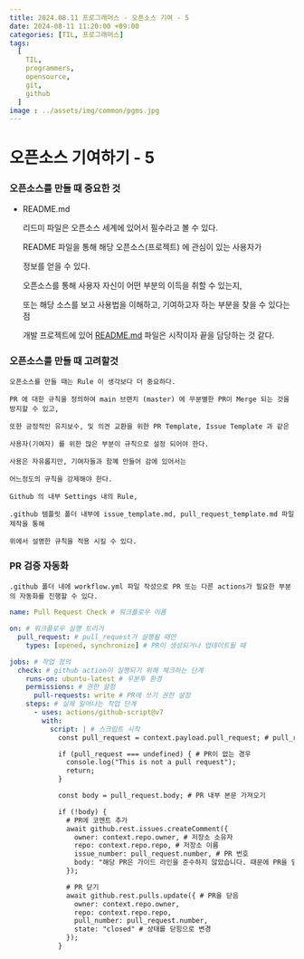 ```yaml
---
title: 2024.08.11 프로그래머스 - 오픈소스 기여 - 5
date: 2024-08-11 11:20:00 +09:00
categories: [TIL, 프로그래머스]
tags:
  [
    TIL,
    programmers,
    opensource,
    git,
    github
  ]
image : ../assets/img/common/pgms.jpg
---
```

# 오픈소스 기여하기 - 5

### 오픈소스를 만들 때 중요한 것

- README.md
    
    리드미 파일은 오픈소스 세계에 있어서 필수라고 볼 수 있다.
    
    README 파일을 통해 해당 오픈소스(프로젝트) 에 관심이 있는 사용자가
    
    정보를 얻을 수 있다.
    
    오픈소스를 통해 사용자 자신이 어떤 부분의 이득을 취할 수 있는지,
    
    또는 해당 소스를 보고 사용법을 이해하고, 기여하고자 하는 부분을 찾을 수 있다는 점
    
    개발 프로젝트에 있어 [README.md](http://README.md) 파일은 시작이자 끝을 담당하는 것 같다.
    

### 오픈소스를 만들 때 고려할것

    오픈소스를 만들 때는 Rule 이 생각보다 더 중요하다.

    PR 에 대한 규칙을 정의하여 main 브랜치 (master) 에 무분별한 PR이 Merge 되는 것을 방지할 수 있고,

    또한 긍정적인 유지보수, 및 의견 교환을 위한 PR Template, Issue Template 과 같은

    사용자(기여자) 를 위한 많은 부분이 규칙으로 설정 되어야 한다.

    사용은 자유롭지만, 기여자들과 함꼐 만들어 감에 있어서는

    어느정도의 규칙을 강제해야 한다.

    Github 의 내부 Settings 내의 Rule,

    .github 템플릿 폴더 내부에 issue_template.md, pull_request_template.md 파일 제작을 통해 

    위에서 설명한 규칙을 적용 시킬 수 있다.

### PR 검증 자동화

    .github 폴더 내에 workflow.yml 파일 작성으로 PR 또는 다른 actions가 필요한 부분의 자동화를 진행할 수 있다.

```yml
name: Pull Request Check # 워크플로우 이름

on: # 워크플로우 실행 트리거
  pull_request: # pull_request가 실행될 때만
    types: [opened, synchronize] # PR이 생성되거나 업데이트될 때

jobs: # 작업 정의
  check: # github action이 실행되기 위해 체크하는 단계
    runs-on: ubuntu-latest # 우분투 환경
    permissions: # 권한 설정
      pull-requests: write # PR에 쓰기 권한 설정
    steps: # 실제 일어나는 작업 단계
      - uses: actions/github-script@v7
        with:
          script: | # 스크립트 시작
            const pull_request = context.payload.pull_request; # pull_request 객체 가져오기

            if (pull_request === undefined) { # PR이 없는 경우
              console.log("This is not a pull request");
              return;
            }

            const body = pull_request.body; # PR 내부 본문 가져오기

            if (!body) {
              # PR에 코멘트 추가
              await github.rest.issues.createComment({
                owner: context.repo.owner, # 저장소 소유자
                repo: context.repo.repo, # 저장소 이름
                issue_number: pull_request.number, # PR 번호
                body: "해당 PR은 가이드 라인을 준수하지 않았습니다. 때문에 PR을 닫도록 하겠습니다. 가이드라인을 준수해서 다시 PR을 요청해주세요." # 코멘트 내용
              });

              # PR 닫기
              await github.rest.pulls.update({ # PR을 닫음
                owner: context.repo.owner,
                repo: context.repo.repo,
                pull_number: pull_request.number,
                state: "closed" # 상태를 닫힘으로 변경
              });
            }

```